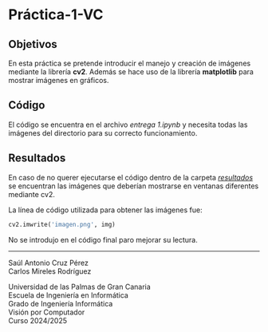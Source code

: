 # Práctica-1-VC

## Objetivos

En esta práctica se pretende introducir el manejo y creación de imágenes mediante la librería **cv2**. Además se hace uso de la librería **matplotlib** para mostrar imágenes en gráficos.

## Código

El código se encuentra en el archivo *entrega 1.ipynb* y necesita todas las imágenes del directorio para su correcto funcionamiento.

## Resultados

En caso de no querer ejecutarse el código dentro de la carpeta *[resultados](resultados)* se encuentran las imágenes que deberían mostrarse en ventanas diferentes mediante cv2.

La línea de código utilizada para obtener las imágenes fue:

```python
cv2.imwrite('imagen.png', img)
```

No se introdujo en el código final paro mejorar su lectura.

---
Saúl Antonio Cruz Pérez  
Carlos Mireles Rodríguez  

Universidad de las Palmas de Gran Canaria  
Escuela de Ingeniería en Informática  
Grado de Ingeniería Informática  
Visión por Computador  
Curso 2024/2025
